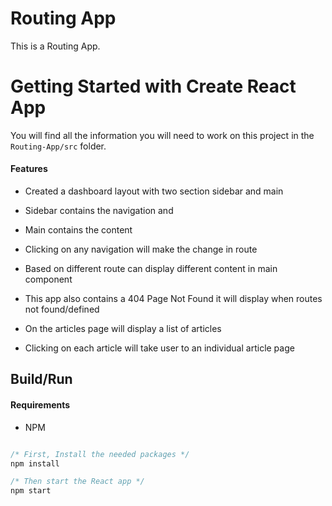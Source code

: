 <h1> Routing App</h1>

<!-- ## [Live Demo](https://blog-app-six-tawny.vercel.app/) -->

This is a Routing App.

# Getting Started with Create React App

You will find all the information you will need to work on this project in the `Routing-App/src` folder.

#### Features

- Created a dashboard layout with two section sidebar and main
 
- Sidebar contains the navigation and
 
- Main contains the content
 
- Clicking on any navigation will make the change in route
 
- Based on different route can display different content in main component
 
- This app also contains a 404 Page Not Found it will display when routes not found/defined

- On the articles page will display a list of articles

- Clicking on each article will take user to an individual article page



## Build/Run

#### Requirements

- NPM

```javascript

/* First, Install the needed packages */
npm install

/* Then start the React app */
npm start

```
























